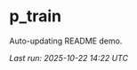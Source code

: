 # p_train

Auto-updating README demo.

<!--START_SECTION:status-->
_Last run: 2025-10-22 14:22 UTC_
<!--END_SECTION:status-->





















































































































































































































































































































































































































































































































































































































































































































































































































































































































































































































































































































































































































































































































































































































































































